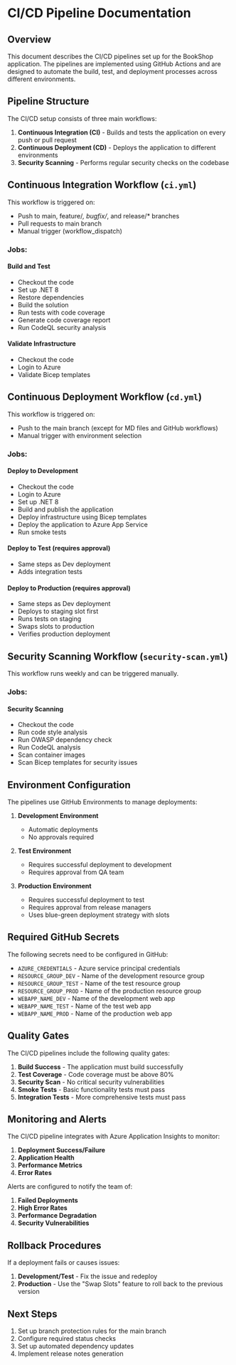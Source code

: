 # CI/CD Pipeline Documentation

## Overview

This document describes the CI/CD pipelines set up for the BookShop application. The pipelines are implemented using GitHub Actions and are designed to automate the build, test, and deployment processes across different environments.

## Pipeline Structure

The CI/CD setup consists of three main workflows:

1. **Continuous Integration (CI)** - Builds and tests the application on every push or pull request
2. **Continuous Deployment (CD)** - Deploys the application to different environments
3. **Security Scanning** - Performs regular security checks on the codebase

## Continuous Integration Workflow (`ci.yml`)

This workflow is triggered on:
- Push to main, feature/*, bugfix/*, and release/* branches
- Pull requests to main branch
- Manual trigger (workflow_dispatch)

### Jobs:

#### Build and Test
- Checkout the code
- Set up .NET 8
- Restore dependencies
- Build the solution
- Run tests with code coverage
- Generate code coverage report
- Run CodeQL security analysis

#### Validate Infrastructure
- Checkout the code
- Login to Azure
- Validate Bicep templates

## Continuous Deployment Workflow (`cd.yml`)

This workflow is triggered on:
- Push to the main branch (except for MD files and GitHub workflows)
- Manual trigger with environment selection

### Jobs:

#### Deploy to Development
- Checkout the code
- Login to Azure
- Set up .NET 8
- Build and publish the application
- Deploy infrastructure using Bicep templates
- Deploy the application to Azure App Service
- Run smoke tests

#### Deploy to Test (requires approval)
- Same steps as Dev deployment
- Adds integration tests

#### Deploy to Production (requires approval)
- Same steps as Dev deployment
- Deploys to staging slot first
- Runs tests on staging
- Swaps slots to production
- Verifies production deployment

## Security Scanning Workflow (`security-scan.yml`)

This workflow runs weekly and can be triggered manually.

### Jobs:

#### Security Scanning
- Checkout the code
- Run code style analysis
- Run OWASP dependency check
- Run CodeQL analysis
- Scan container images
- Scan Bicep templates for security issues

## Environment Configuration

The pipelines use GitHub Environments to manage deployments:

1. **Development Environment**
   - Automatic deployments
   - No approvals required

2. **Test Environment**
   - Requires successful deployment to development
   - Requires approval from QA team

3. **Production Environment**
   - Requires successful deployment to test
   - Requires approval from release managers
   - Uses blue-green deployment strategy with slots

## Required GitHub Secrets

The following secrets need to be configured in GitHub:

- `AZURE_CREDENTIALS` - Azure service principal credentials
- `RESOURCE_GROUP_DEV` - Name of the development resource group
- `RESOURCE_GROUP_TEST` - Name of the test resource group
- `RESOURCE_GROUP_PROD` - Name of the production resource group
- `WEBAPP_NAME_DEV` - Name of the development web app
- `WEBAPP_NAME_TEST` - Name of the test web app
- `WEBAPP_NAME_PROD` - Name of the production web app

## Quality Gates

The CI/CD pipelines include the following quality gates:

1. **Build Success** - The application must build successfully
2. **Test Coverage** - Code coverage must be above 80%
3. **Security Scan** - No critical security vulnerabilities
4. **Smoke Tests** - Basic functionality tests must pass
5. **Integration Tests** - More comprehensive tests must pass

## Monitoring and Alerts

The CI/CD pipeline integrates with Azure Application Insights to monitor:

1. **Deployment Success/Failure**
2. **Application Health**
3. **Performance Metrics**
4. **Error Rates**

Alerts are configured to notify the team of:

1. **Failed Deployments**
2. **High Error Rates**
3. **Performance Degradation**
4. **Security Vulnerabilities**

## Rollback Procedures

If a deployment fails or causes issues:

1. **Development/Test** - Fix the issue and redeploy
2. **Production** - Use the "Swap Slots" feature to roll back to the previous version

## Next Steps

1. Set up branch protection rules for the main branch
2. Configure required status checks
3. Set up automated dependency updates
4. Implement release notes generation
